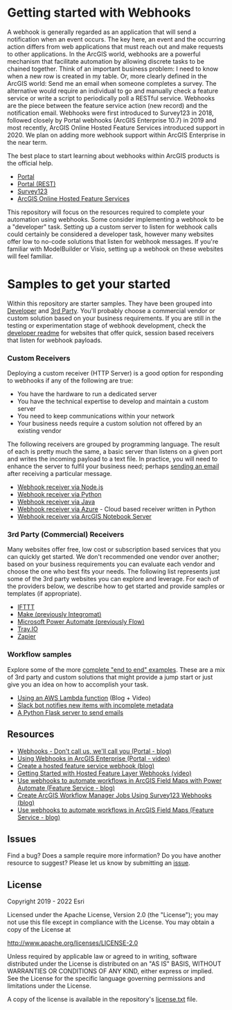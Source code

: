 # Getting started with Webhooks
A webhook is generally regarded as an application that will send a notification when an event occurs. The key here, an event and the occurring action differs from web applications that must reach out and make requests to other applications. In the ArcGIS world, webhooks are a powerful mechanism that facilitate automation by allowing discrete tasks to be chained together. Think of an important business problem: I need to know when a new row is created in my table. Or, more clearly defined in the ArcGIS world: Send me an email when someone completes a survey. The alternative would require an individual to go and manually check a feature service or write a script to periodically poll a RESTful service. Webhooks are the piece between the feature service action (new record) and the notification email.
Webhooks were first introduced to Survey123 in 2018, followed closely by Portal webhooks (ArcGIS Enterprise 10.7) in 2019 and most recently, ArcGIS Online Hosted Feature Services introduced support in 2020. We plan on adding more webhook support within ArcGIS Enterprise in the near term.

The best place to start learning about webhooks within ArcGIS products is the official help.
* [Portal](https://enterprise.arcgis.com/en/portal/latest/administer/windows/create-and-manage-webhooks.htm)
* [Portal (REST)](https://developers.arcgis.com/rest/users-groups-and-items/create-webhooks.htm)
* [Survey123](https://doc.arcgis.com/en/survey123/browser/create-surveys/webhooks.htm)
* [ArcGIS Online Hosted Feature Services](https://developers.arcgis.com/rest/services-reference/online/web-hooks-feature-service-.htm)

This repository will focus on the resources required to complete your automation using webhooks. Some consider implementing a webhook to be a "developer" task. Setting up a custom server to listen for webhook calls could  certainly be considered a developer task, however many websites offer low to no-code solutions that listen for webhook messages. If you're familiar with ModelBuilder or Visio, setting up a webhook on these websites will feel familiar. 

# Samples to get your started
Within this repository are starter samples. They have been grouped into [Developer](/Developer) and [3rd Party](/3rdParty). You'll probably choose a commercial vendor or custom solution based on your business requirements. If you are still in the testing or experimentation stage of webhook development, check the [developer readme](/Developer/README.md) for websites that offer quick, session based receivers that listen for webhook payloads.


### Custom Receivers
Deploying a custom receiver (HTTP Server) is a good option for responding to webhooks if any of the following are true:
* You have the hardware to run a dedicated server
* You have the technical expertise to develop and maintain a custom server
* You need to keep communications within your network
* Your business needs require a custom solution not offered by an existing vendor

The following receivers are grouped by programming language. The result of each is pretty much the same, a basic server than listens on a given port and writes the incoming payload to a text file. In practice, you will need to enhance the server to fulfil your business need; perhaps [sending an email](/sample-workflows/python-email) after receiving a particular message.
* [Webhook receiver via Node.js](/javascript/node.js)
* [Webhook receiver via Python](/Developer/python/flask) 
* [Webhook receiver via Java](/Developer/java)
* [Webhook receiver via Azure](/Developer/azure/function.python) - Cloud based receiver written in Python
* [Webhook receiver via ArcGIS Notebook Server](/Developer/notebookserver)

### 3rd Party (Commercial) Receivers
Many websites offer free, low cost or subscription based services that you can quickly get started. We don't recommended one vendor over another; based on your business requirements you can evaluate each vendor and choose the one who best fits your needs. The following list represents just some of the 3rd party websites you can explore and leverage. For each of the providers below, we describe how to get started and provide samples or templates (if appropriate).
* [IFTTT](/3rdParty/IFTTT)
* [Make (previously Integromat)](/3rdParty/Make) 
* [Microsoft Power Automate (previously Flow)](/3rdParty/PowerAutomate)
* [Tray.IO](/3rdParty/Tray.IO)
* [Zapier](/3rdParty/Zapier)


### Workflow samples
Explore some of the more [complete "end to end" examples](/sample-workflows). These are a mix of 3rd party and custom solutions that might provide a jump start or just give you an idea on how to accomplish your task.
* [Using an AWS Lambda function](https://www.esri.com/arcgis-blog/products/arcgis-enterprise/administration/webhooks-dev-summit-2019/) (Blog + Video)
* [Slack bot notifies new items with incomplete metadata](/sample-workflows/slack)
* [A Python Flask server to send emails](/sample-workflows/python-email)

 
## Resources

* [Webhooks - Don't call us, we'll call you (Portal - blog)](https://www.esri.com/arcgis-blog/products/arcgis-enterprise/administration/webhooks-dont-call-us-well-call-you/)
* [Using Webhooks in ArcGIS Enterprise (Portal - video)](https://www.esri.com/videos/watch?videoid=aX4VhaonTFg&title=using-webhooks-in-arcgis-enterprise)
* [Create a hosted feature service webhook (blog)](https://www.esri.com/arcgis-blog/products/arcgis-online/sharing-collaboration/how-to-create-a-hosted-feature-service-webhook/)
* [Getting Started with Hosted Feature Layer Webhooks (video)](https://www.esri.com/videos/watch?videoid=D9PMC2yGJbA&title=getting-started-with-hosted-feature-layer-webhooks)
* [Use webhooks to automate workflows in ArcGIS Field Maps with Power Automate (Feature Service - blog)](https://www.esri.com/arcgis-blog/products/field-maps/field-mobility/use-webhooks-to-automate-workflows-in-arcgis-field-maps-with-power-automate/)
* [Create ArcGIS Workflow Manager Jobs Using Survey123 Webhooks (blog)](https://www.esri.com/arcgis-blog/products/workflow-manager/field-mobility/create-arcgis-workflow-manager-jobs-using-survey123-webhooks/)
* [Use webhooks to automate workflows in ArcGIS Field Maps (Feature Service - blog)](https://www.esri.com/arcgis-blog/products/field-maps/field-mobility/use-webhooks-to-automate-workflows-in-arcgis-field-maps/)


## Issues

Find a bug? Does a sample require more information? Do you have another resource to suggest? Please let us know by submitting an [issue](https://github.com/Esri/webhooks-samples/issues).

## License
Copyright 2019 - 2022 Esri

Licensed under the Apache License, Version 2.0 (the "License");
you may not use this file except in compliance with the License.
You may obtain a copy of the License at

   http://www.apache.org/licenses/LICENSE-2.0

Unless required by applicable law or agreed to in writing, software
distributed under the License is distributed on an "AS IS" BASIS,
WITHOUT WARRANTIES OR CONDITIONS OF ANY KIND, either express or implied.
See the License for the specific language governing permissions and
limitations under the License.

A copy of the license is available in the repository's [license.txt]( /LICENSE) file.
